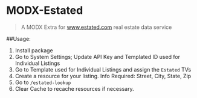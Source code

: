 # MODX-Estated

> A MODX Extra for www.estated.com real estate data service

##Usage:
1. Install package
2. Go to System Settings; Update API Key and Templated ID used for Individual Listings
3. Go to Template used for Individual Listings and assign the `Estated` TVs
4. Create a resource for your listing. Info Required: Street, City, State, Zip
5. Go to `/estated-lookup`
6. Clear Cache to recache resources if necessary.
